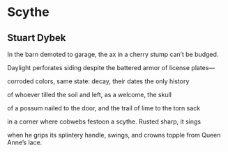 # Scythe
## Stuart Dybek
In the barn demoted to garage,
the ax in a cherry stump can’t be budged.

Daylight perforates siding despite
the battered armor of license plates—

corroded colors, same state: decay,
their dates the only history

of whoever tilled the soil
and left, as a welcome, the skull

of a possum nailed to the door, and the trail
of lime to the torn sack

in a corner where cobwebs festoon a scythe.
Rusted sharp, it sings

when he grips its splintery handle, swings,
and crowns topple from Queen Anne’s lace.